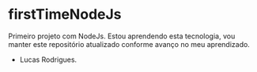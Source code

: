 # firstTimeNodeJs
Primeiro projeto com NodeJs. Estou aprendendo esta tecnologia, vou manter este repositório atualizado conforme avanço no meu aprendizado.

- Lucas Rodrigues.
